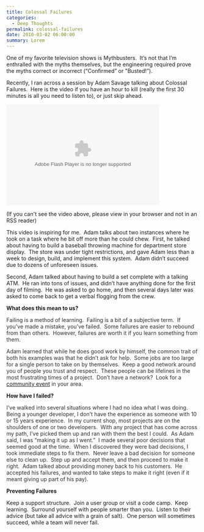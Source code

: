 ```yaml
---
title: Colossal Failures
categories:
  - Deep Thoughts
permalink: colossal-failures
date: 2010-03-02 06:00:00
summary: Lorem
---
```


One of my favorite television shows is Mythbusters.  It’s not that I’m enthralled with the myths themselves, but the engineering required prove the myths correct or incorrect (“Confirmed” or "Busted!”).

Recently, I ran across a session by Adam Savage talking about Colossal Failures.  Here is the video if you have an hour to kill (really the first 30 minutes is all you need to listen to), or just skip ahead.

<object classid="clsid:d27cdb6e-ae6d-11cf-96b8-444553540000" width="400" height="264" codebase="http://download.macromedia.com/pub/shockwave/cabs/flash/swflash.cab#version=6,0,40,0"><param name="flashvars" value="webhost=fora.tv&amp;clipid=9607&amp;cliptype=clip" /><param name="allowScriptAccess" value="always" /><param name="allowFullScreen" value="true" /><param name="src" value="http://fora.tv/embedded_player" /><param name="allowfullscreen" value="true" /><embed type="application/x-shockwave-flash" width="400" height="264" src="http://fora.tv/embedded_player" allowfullscreen="true" allowscriptaccess="always" flashvars="webhost=fora.tv&amp;clipid=9607&amp;cliptype=clip"></embed></object>

(If you can't see the video above, please view in your browser and not in an RSS reader)

This video is inspiring for me.  Adam talks about two instances where he took on a task where he bit off more than he could chew.  First, he talked about having to build a baseball throwing machine for department store display.  The store was under tight restrictions, and gave Adam less than a week to design, build, and implement this system.  Adam didn’t succeed due to dozens of unforeseen issues.

Second, Adam talked about having to build a set complete with a talking ATM.  He ran into tons of issues, and didn’t have anything done for the first day of filming.  He was asked to go home, and then several days later was asked to come back to get a verbal flogging from the crew.

<strong>What does this mean to us?</strong>

<span style="color: #2e2e2e;">Failing is a method of learning.  Failing is a bit of a subjective term.  If you've made a mistake, you’ve failed.  Some failures are easier to rebound from than others.  However, failures are worth it if you learn something from them. </span>

<span style="color: #2e2e2e;">Adam learned that while he does good work by himself, the common trait of both his examples was that he didn’t ask for help.  Some jobs are too large for a single person to take on by themselves.  Keep a good network around you of people you trust and respect.  These people can be lifelines in the most frustrating times of a project.  Don’t have a network?  Look for a <a href="http://www.communitymegaphone.com">community event</a> in your area.</span>

<strong>How have I failed?</strong>

<span style="color: #2e2e2e;">I’ve walked into several situations where I had no idea what I was doing.  Being a younger developer, I don’t have the experience as someone with 10 or 15 years experience.  In my current shop, most projects are on the shoulders of one or two developers.  With any project that has come across my path, I’ve picked them up and ran with them the best I could.  As Adam said, I was “making it up as I went.”  I made several poor decisions that seemed good at the time.  When I discovered they were bad decisions, I took immediate steps to fix them.  Never leave a bad decision for someone else to clean up.  Step up and accept them, and then proceed to make it right.  Adam talked about providing money back to his customers.  He accepted his failures, and wanted to take steps to make it right (even if it meant giving up part of his pay).</span>

<strong>Preventing Failures</strong>

Keep a support structure.  Join a user group or visit a code camp.  Keep learning.  Surround yourself with people smarter than you.  Listen to their advice (but take all advice with a grain of salt).  One person will sometimes succeed, while a team will never fail.